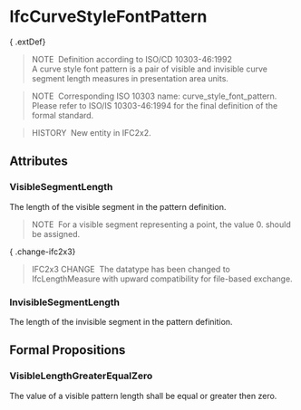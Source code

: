 # IfcCurveStyleFontPattern

{ .extDef}
> NOTE&nbsp; Definition according to ISO/CD 10303-46:1992  
> A curve style font pattern is a pair of visible and invisible curve segment length measures in presentation area units.

> NOTE&nbsp; Corresponding ISO 10303 name: curve_style_font_pattern. Please refer to ISO/IS 10303-46:1994 for the final definition of the formal standard.

> HISTORY&nbsp; New entity in IFC2x2.

## Attributes

### VisibleSegmentLength
The length of the visible segment in the pattern definition.
> NOTE&nbsp; For a visible segment representing a point, the value 0. should be assigned.

{ .change-ifc2x3}
> IFC2x3 CHANGE&nbsp; The datatype has been changed to IfcLengthMeasure with upward compatibility for file-based exchange.

### InvisibleSegmentLength
The length of the invisible segment in the pattern definition.

## Formal Propositions

### VisibleLengthGreaterEqualZero
The value of a visible pattern length shall be equal or greater then zero.
